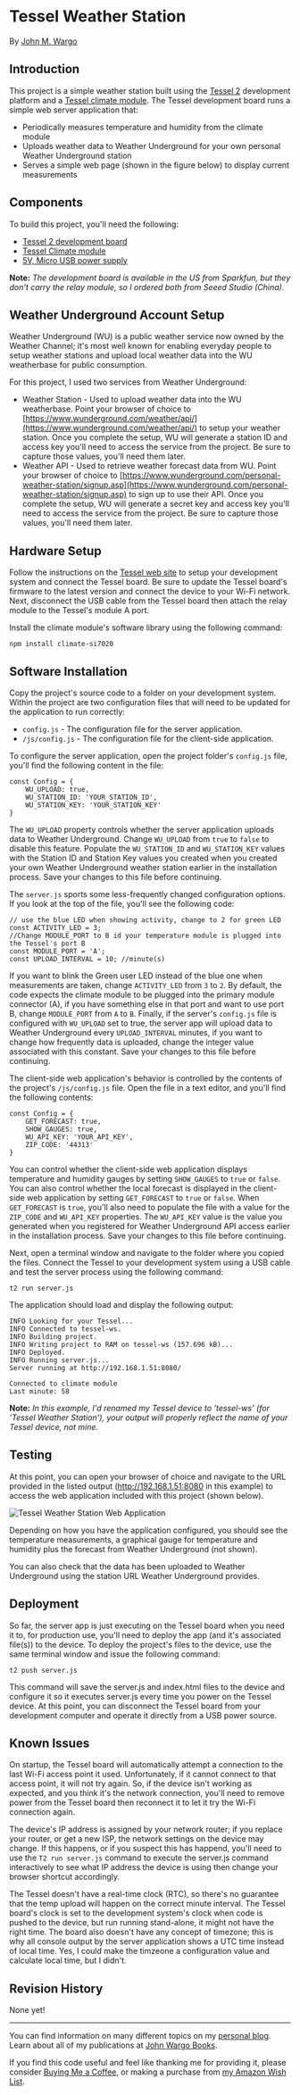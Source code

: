Tessel Weather Station
======================
By [John M. Wargo](www.johnwargo.com)

Introduction
---------------------
This project is a simple weather station built using the [Tessel 2](https://tessel.io/) development platform and a [Tessel climate module](https://tessel.io/modules#module-climate). The Tessel development board runs a simple web server application that: 

+ Periodically measures temperature and humidity from the climate module
+ Uploads weather data to Weather Underground for your own personal Weather Underground station
+ Serves a simple web page (shown in the figure below) to display current measurements

Components
---------------------
To build this project, you'll need the following:

+ [Tessel 2 development board](https://tessel.io/)
+ [Tessel Climate module](https://tessel.io/modules#module-climate)
+ [5V, Micro USB power supply](https://www.adafruit.com/products/1995) 

**Note:** *The development board is available in the US from Sparkfun, but they don't carry the relay module, so I ordered both from Seeed Studio (China).*

Weather Underground Account Setup
---------------------------------

Weather Underground (WU) is a public weather service now owned by the Weather Channel; it's most well known for enabling everyday people to setup weather stations and upload local weather data into the WU weatherbase for public consumption.

For this project, I used two services from Weather Underground:

+ Weather Station - Used to upload weather data into the WU weatherbase. Point your browser of choice to [https://www.wunderground.com/weather/api/](https://www.wunderground.com/weather/api/) to setup your weather station. Once you complete the setup, WU will generate a station ID and access key you'll need to access the service from the project. Be sure to capture those values, you'll need them later.
+ Weather API - Used to retrieve weather forecast data from WU. Point your browser of choice to [https://www.wunderground.com/personal-weather-station/signup.asp](https://www.wunderground.com/personal-weather-station/signup.asp) to sign up to use their API. Once you complete the setup, WU will generate a secret key and access key you'll need to access the service from the project. Be sure to capture those values, you'll need them later. 

Hardware Setup
---------------------
Follow the instructions on the [Tessel web site](http://tessel.github.io/t2-start/) to setup your development system and connect the Tessel board. Be sure to update the Tessel board's firmware to the latest version and connect the device to your Wi-Fi network. Next, disconnect the USB cable from the Tessel board then attach the relay module to the Tessel's module A port.

Install the climate module's software library using the following command:

	npm install climate-si7020

Software Installation
-------------------- 
Copy the project's source code to a folder on your development system. Within the project are two configuration files that will need to be updated for the application to run correctly:

+ `config.js` - The configuration file for the server application.
+ `/js/config.js` - The configuration file for the client-side application.

To configure the server application, open the project folder's `config.js` file, you'll find the following content in the file:

	const Config = {
		WU_UPLOAD: true,
	    WU_STATION_ID: 'YOUR_STATION_ID',
	    WU_STATION_KEY: 'YOUR_STATION_KEY'
	} 

The `WU_UPLOAD` property controls whether the server application uploads data to Weather Underground. Change `WU_UPLOAD` from `true` to `false` to disable this feature. Populate the `WU_STATION_ID` and `WU_STATION_KEY` values with the Station ID and Station Key values you created when you created your own Weather Underground weather station earlier in the installation process. Save your changes to this file before continuing.

The `server.js` sports some less-frequently changed configuration options. If you look at the top of the file, you'll see the following code: 

	// use the blue LED when showing activity, change to 2 for green LED
	const ACTIVITY_LED = 3;
	//Change MODULE_PORT to B id your temperature module is plugged into the Tessel's port B
	const MODULE_PORT = 'A';
	const UPLOAD_INTERVAL = 10; //minute(s)

If you want to blink the Green user LED instead of the blue one when measurements are taken, change `ACTIVITY_LED` from `3` to `2`. By default, the code expects the climate module to be plugged into the primary module connector (A), if you have something else in that port and want to use port B, change `MODULE_PORT` from `A` to `B`. Finally, if the server's `config.js` file is configured with `WU_UPLOAD` set to true, the server app will upload data to Weather Underground every `UPLOAD_INTERVAL` minutes, if you want to change how frequently data is uploaded, change the integer value associated with this constant. Save your changes to this file before continuing.

The client-side web application's behavior is controlled by the contents of the project's `/js/config.js` file. Open the file in a text editor, and you'll find the following contents:

	const Config = {
	    GET_FORECAST: true,
	    SHOW_GAUGES: true,
	    WU_API_KEY: 'YOUR_API_KEY',
	    ZIP_CODE: '44313'
	}

You can control whether the client-side web application displays temperature and humidity gauges by setting `SHOW_GAUGES` to `true` or `false`. You can also control whether the local forecast is displayed in the client-side web application by setting `GET_FORECAST` to `true` or `false`. When `GET_FORECAST` is `true`, you'll also need to populate the file with a value for the `ZIP_CODE` and `WU_API_KEY` properties. The `WU_API_KEY` value is the value you generated when you registered for Weather Underground API access earlier in the installation process. Save your changes to this file before continuing.

Next, open a terminal window and navigate to the folder where you copied the files. Connect the Tessel to your development system using a USB cable and test the server process using the following command:

	t2 run server.js 

The application should load and display the following output:

	INFO Looking for your Tessel...
	INFO Connected to tessel-ws.
	INFO Building project.
	INFO Writing project to RAM on tessel-ws (157.696 kB)...
	INFO Deployed.
	INFO Running server.js...
	Server running at http://192.168.1.51:8080/
	
	Connected to climate module
	Last minute: 58

**Note:** *In this example, I'd renamed my Tessel device to 'tessel-ws' (for 'Tessel Weather Station'), your output will properly reflect the name of your Tessel device, not mine.* 

Testing
---------------------
At this point, you can open your browser of choice and navigate to the URL provided in the listed output (http://192.168.1.51:8080 in this example) to access the web application included with this project (shown below).

![Tessel Weather Station Web Application](images/tessel_weather_station_dashboard-640.png)

Depending on how you have the application configured, you should see the temperature measurements, a graphical gauge for temperature and humidity plus the forecast from Weather Underground (not shown). 

You can also check that the data has been uploaded to Weather Underground using the station URL Weather Underground provides.

Deployment
---------------------
So far, the server app is just executing on the Tessel board when you need it to, for production use, you'll need to deploy the app (and it's associated file(s)) to the device. To deploy the project's files to the device, use the same terminal window and issue the following command:

	t2 push server.js  

This command will save the server.js and index.html files to the device and configure it so it executes server.js every time you power on the Tessel device. At this point, you can disconnect the Tessel board from your development computer and operate it directly from a USB power source.

Known Issues
---------------------
On startup, the Tessel board will automatically attempt a connection to the last Wi-Fi access point it used. Unfortunately, if it cannot connect to that access point, it will not try again. So, if the device isn't working as expected, and you think it's the network connection, you'll need to remove power from the Tessel board then reconnect it to let it try the Wi-Fi connection again.

The device's IP address is assigned by your network router; if you replace your router, or get a new ISP, the network settings on the device may change. If this happens, or if you suspect this has happend, you'll need to use the `T2 run server.js` command to execute the server.js command interactively to see what IP address the device is using then change your browser shortcut accordingly.

The Tessel doesn't have a real-time clock (RTC), so there's no guarantee that the temp upload will happen on the correct minute interval. The Tessel board's clock is set to the development system's clock when code is pushed to the device, but run running stand-alone, it might not have the right time. The board also doesn't have any concept of timezone; this is why all console output by the server application shows a UTC time instead of local time. Yes, I could make the timzeone a configuration value and calculate local time, but I didn't.

Revision History
---------------------
None yet!

***

You can find information on many different topics on my [personal blog](http://www.johnwargo.com). Learn about all of my publications at [John Wargo Books](http://www.johnwargobooks.com).

If you find this code useful and feel like thanking me for providing it, please consider <a href="https://www.buymeacoffee.com/johnwargo" target="_blank">Buying Me a Coffee</a>, or making a purchase from [my Amazon Wish List](https://amzn.com/w/1WI6AAUKPT5P9).
